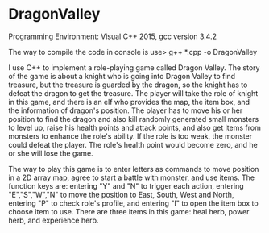 # DragonValley
Programming Environment: Visual C++ 2015, gcc version 3.4.2

The way to compile the code in console is use> g++ *.cpp -o DragonValley

 I use C++ to implement a role-playing game called Dragon Valley. The story of the game is about a knight who is going into Dragon Valley to find treasure, but the treasure is guarded by the dragon, so the knight has to defeat the dragon to get the treasure. The player will take the role of knight in this game, and there is an elf who provides the map, the item box, and the information of dragon's position. The player has to move his or her position to find the dragon and also kill randomly generated small monsters to level up, raise his health points and attack points, and also get items from monsters to enhance the role's ability. If the role is too weak, the monster could defeat the player. The role's health point would become zero, and he or she will lose the game.    

The way to play this game is to enter letters as commands to move position in a 2D array map, agree to start a battle with monster, and use items. The function keys are: entering "Y" and "N" to trigger each action, entering "E","S","W","N" to move the position to East, South, West and North, entering "P" to check role's profile, and entering "I" to open the item box to choose item to use. There are three items in this game: heal herb, power herb, and experience herb. 
